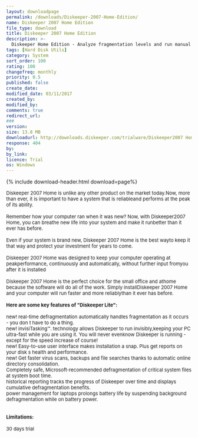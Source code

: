 ```yaml
---
layout: downloadpage
permalink: /downloads/Diskeeper-2007-Home-Edition/
name: Diskeeper 2007 Home Edition
file_type: download
title: Diskeeper 2007 Home Edition
description: >-
  Diskeeper Home Edition - Analyze fragmentation levels and run manual defragmentation on a disk volume
tags: [Hard Disk Utils]
category: System
sort_order: 100
rating: 100
changefreq: monthly
priority: 0.5
published: false
create_date: 
modified_date: 03/11/2017
created_by: 
modified_by: 
comments: true
redirect_url: 
### 
version:  
size: 13.8 MB
downloadurl: http://downloads.diskeeper.com/trialware/Diskeeper2007 Home.exe
response: 404
by: 
by_link: 
licence: Trial
os: Windows
---
```


{% include download-header.html download=page%}

<p style="fix-download-text !important">
<p><font size="2">Diskeeper 2007 Home is unlike any other product on the market today.Now, more than ever, it is important to have a system that is reliableand performs at the peak of its ability. <br />
<br />
Remember how your computer ran when it was new? Now, with Diskeeper2007 Home, you can breathe new life into your system and make it runbetter than it ever has before. <br />
<br />
Even if your system is brand new, Diskeeper 2007 Home is the best wayto keep it that way and protect your investment for years to come. <br />
<br />
Diskeeper 2007 Home was designed to keep your computer operating at peakperformance, continuously and automatically, without further input fromyou after it is installed<br />
<br />
Diskeeper 2007 Home is the perfect choice for the small office and athome because the software will do all of the work. Simply installDiskeeper 2007 Home and your computer will run faster and more reliablythan it ever has before.<br />
<br />
<span><strong>Here are some key features of "Diskeeper Lite":</strong></span><br />
<br />
new! real-time defragmentation automatically handles fragmentation as it occurs - you don t have to do a thing. <br />
new! invisiTasking™. technology allows Diskeeper to run invisibly,keeping your PC ultra-fast while you are using it. You will never evenknow Diskeeper is running - except for the speed increase of course! <br />
new! Easy-to-use user interface makes installation a snap. Plus get reports on your disk s health and performance. <br />
new! Get faster virus scans, backups and file searches thanks to automatic online directory consolidation. <br />
Completely safe, Microsoft-recommended defragmentation of critical system files at system boot time. <br />
historical reporting tracks the progress of Diskeeper over time and displays cumulative defragmentation benefits. <br />
power management for laptops prolongs battery life by suspending background defragmentation while on battery power. <br />
<br />
<br />
<span><strong>Limitations:</strong></span><br />
<br />
30 days trial<br />
</font></p></p>
